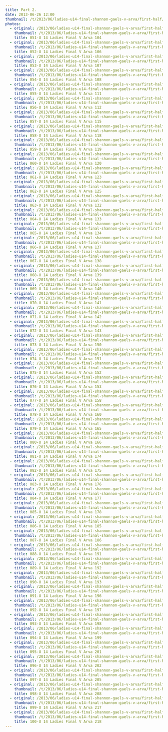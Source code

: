 ```yaml
---
title: Part 2.
date: 2013-06-26 12:00
thumbnail: /t/2013/06/ladies-u14-final-shannon-gaels-v-arva/first-half/part-2/051-u-14-ladies-final-v-arva-104.jpg
photos:
  - original: /2013/06/ladies-u14-final-shannon-gaels-v-arva/first-half/part-2/051-u-14-ladies-final-v-arva-104.jpg
    thumbnail: /t/2013/06/ladies-u14-final-shannon-gaels-v-arva/first-half/part-2/051-u-14-ladies-final-v-arva-104.jpg
    title: 051-U 14 Ladies Final V Arva 104
  - original: /2013/06/ladies-u14-final-shannon-gaels-v-arva/first-half/part-2/052-u-14-ladies-final-v-arva-106.jpg
    thumbnail: /t/2013/06/ladies-u14-final-shannon-gaels-v-arva/first-half/part-2/052-u-14-ladies-final-v-arva-106.jpg
    title: 052-U 14 Ladies Final V Arva 106
  - original: /2013/06/ladies-u14-final-shannon-gaels-v-arva/first-half/part-2/053-u-14-ladies-final-v-arva-107.jpg
    thumbnail: /t/2013/06/ladies-u14-final-shannon-gaels-v-arva/first-half/part-2/053-u-14-ladies-final-v-arva-107.jpg
    title: 053-U 14 Ladies Final V Arva 107
  - original: /2013/06/ladies-u14-final-shannon-gaels-v-arva/first-half/part-2/054-u-14-ladies-final-v-arva-108.jpg
    thumbnail: /t/2013/06/ladies-u14-final-shannon-gaels-v-arva/first-half/part-2/054-u-14-ladies-final-v-arva-108.jpg
    title: 054-U 14 Ladies Final V Arva 108
  - original: /2013/06/ladies-u14-final-shannon-gaels-v-arva/first-half/part-2/055-u-14-ladies-final-v-arva-111.jpg
    thumbnail: /t/2013/06/ladies-u14-final-shannon-gaels-v-arva/first-half/part-2/055-u-14-ladies-final-v-arva-111.jpg
    title: 055-U 14 Ladies Final V Arva 111
  - original: /2013/06/ladies-u14-final-shannon-gaels-v-arva/first-half/part-2/056-u-14-ladies-final-v-arva-112.jpg
    thumbnail: /t/2013/06/ladies-u14-final-shannon-gaels-v-arva/first-half/part-2/056-u-14-ladies-final-v-arva-112.jpg
    title: 056-U 14 Ladies Final V Arva 112
  - original: /2013/06/ladies-u14-final-shannon-gaels-v-arva/first-half/part-2/057-u-14-ladies-final-v-arva-115.jpg
    thumbnail: /t/2013/06/ladies-u14-final-shannon-gaels-v-arva/first-half/part-2/057-u-14-ladies-final-v-arva-115.jpg
    title: 057-U 14 Ladies Final V Arva 115
  - original: /2013/06/ladies-u14-final-shannon-gaels-v-arva/first-half/part-2/058-u-14-ladies-final-v-arva-118.jpg
    thumbnail: /t/2013/06/ladies-u14-final-shannon-gaels-v-arva/first-half/part-2/058-u-14-ladies-final-v-arva-118.jpg
    title: 058-U 14 Ladies Final V Arva 118
  - original: /2013/06/ladies-u14-final-shannon-gaels-v-arva/first-half/part-2/059-u-14-ladies-final-v-arva-119.jpg
    thumbnail: /t/2013/06/ladies-u14-final-shannon-gaels-v-arva/first-half/part-2/059-u-14-ladies-final-v-arva-119.jpg
    title: 059-U 14 Ladies Final V Arva 119
  - original: /2013/06/ladies-u14-final-shannon-gaels-v-arva/first-half/part-2/060-u-14-ladies-final-v-arva-120.jpg
    thumbnail: /t/2013/06/ladies-u14-final-shannon-gaels-v-arva/first-half/part-2/060-u-14-ladies-final-v-arva-120.jpg
    title: 060-U 14 Ladies Final V Arva 120
  - original: /2013/06/ladies-u14-final-shannon-gaels-v-arva/first-half/part-2/061-u-14-ladies-final-v-arva-123.jpg
    thumbnail: /t/2013/06/ladies-u14-final-shannon-gaels-v-arva/first-half/part-2/061-u-14-ladies-final-v-arva-123.jpg
    title: 061-U 14 Ladies Final V Arva 123
  - original: /2013/06/ladies-u14-final-shannon-gaels-v-arva/first-half/part-2/062-u-14-ladies-final-v-arva-125.jpg
    thumbnail: /t/2013/06/ladies-u14-final-shannon-gaels-v-arva/first-half/part-2/062-u-14-ladies-final-v-arva-125.jpg
    title: 062-U 14 Ladies Final V Arva 125
  - original: /2013/06/ladies-u14-final-shannon-gaels-v-arva/first-half/part-2/063-u-14-ladies-final-v-arva-132.jpg
    thumbnail: /t/2013/06/ladies-u14-final-shannon-gaels-v-arva/first-half/part-2/063-u-14-ladies-final-v-arva-132.jpg
    title: 063-U 14 Ladies Final V Arva 132
  - original: /2013/06/ladies-u14-final-shannon-gaels-v-arva/first-half/part-2/064-u-14-ladies-final-v-arva-133.jpg
    thumbnail: /t/2013/06/ladies-u14-final-shannon-gaels-v-arva/first-half/part-2/064-u-14-ladies-final-v-arva-133.jpg
    title: 064-U 14 Ladies Final V Arva 133
  - original: /2013/06/ladies-u14-final-shannon-gaels-v-arva/first-half/part-2/065-u-14-ladies-final-v-arva-134.jpg
    thumbnail: /t/2013/06/ladies-u14-final-shannon-gaels-v-arva/first-half/part-2/065-u-14-ladies-final-v-arva-134.jpg
    title: 065-U 14 Ladies Final V Arva 134
  - original: /2013/06/ladies-u14-final-shannon-gaels-v-arva/first-half/part-2/066-u-14-ladies-final-v-arva-137.jpg
    thumbnail: /t/2013/06/ladies-u14-final-shannon-gaels-v-arva/first-half/part-2/066-u-14-ladies-final-v-arva-137.jpg
    title: 066-U 14 Ladies Final V Arva 137
  - original: /2013/06/ladies-u14-final-shannon-gaels-v-arva/first-half/part-2/067-u-14-ladies-final-v-arva-138.jpg
    thumbnail: /t/2013/06/ladies-u14-final-shannon-gaels-v-arva/first-half/part-2/067-u-14-ladies-final-v-arva-138.jpg
    title: 067-U 14 Ladies Final V Arva 138
  - original: /2013/06/ladies-u14-final-shannon-gaels-v-arva/first-half/part-2/068-u-14-ladies-final-v-arva-139.jpg
    thumbnail: /t/2013/06/ladies-u14-final-shannon-gaels-v-arva/first-half/part-2/068-u-14-ladies-final-v-arva-139.jpg
    title: 068-U 14 Ladies Final V Arva 139
  - original: /2013/06/ladies-u14-final-shannon-gaels-v-arva/first-half/part-2/069-u-14-ladies-final-v-arva-140.jpg
    thumbnail: /t/2013/06/ladies-u14-final-shannon-gaels-v-arva/first-half/part-2/069-u-14-ladies-final-v-arva-140.jpg
    title: 069-U 14 Ladies Final V Arva 140
  - original: /2013/06/ladies-u14-final-shannon-gaels-v-arva/first-half/part-2/070-u-14-ladies-final-v-arva-141.jpg
    thumbnail: /t/2013/06/ladies-u14-final-shannon-gaels-v-arva/first-half/part-2/070-u-14-ladies-final-v-arva-141.jpg
    title: 070-U 14 Ladies Final V Arva 141
  - original: /2013/06/ladies-u14-final-shannon-gaels-v-arva/first-half/part-2/071-u-14-ladies-final-v-arva-142.jpg
    thumbnail: /t/2013/06/ladies-u14-final-shannon-gaels-v-arva/first-half/part-2/071-u-14-ladies-final-v-arva-142.jpg
    title: 071-U 14 Ladies Final V Arva 142
  - original: /2013/06/ladies-u14-final-shannon-gaels-v-arva/first-half/part-2/072-u-14-ladies-final-v-arva-143.jpg
    thumbnail: /t/2013/06/ladies-u14-final-shannon-gaels-v-arva/first-half/part-2/072-u-14-ladies-final-v-arva-143.jpg
    title: 072-U 14 Ladies Final V Arva 143
  - original: /2013/06/ladies-u14-final-shannon-gaels-v-arva/first-half/part-2/073-u-14-ladies-final-v-arva-150.jpg
    thumbnail: /t/2013/06/ladies-u14-final-shannon-gaels-v-arva/first-half/part-2/073-u-14-ladies-final-v-arva-150.jpg
    title: 073-U 14 Ladies Final V Arva 150
  - original: /2013/06/ladies-u14-final-shannon-gaels-v-arva/first-half/part-2/074-u-14-ladies-final-v-arva-151.jpg
    thumbnail: /t/2013/06/ladies-u14-final-shannon-gaels-v-arva/first-half/part-2/074-u-14-ladies-final-v-arva-151.jpg
    title: 074-U 14 Ladies Final V Arva 151
  - original: /2013/06/ladies-u14-final-shannon-gaels-v-arva/first-half/part-2/075-u-14-ladies-final-v-arva-152.jpg
    thumbnail: /t/2013/06/ladies-u14-final-shannon-gaels-v-arva/first-half/part-2/075-u-14-ladies-final-v-arva-152.jpg
    title: 075-U 14 Ladies Final V Arva 152
  - original: /2013/06/ladies-u14-final-shannon-gaels-v-arva/first-half/part-2/076-u-14-ladies-final-v-arva-153.jpg
    thumbnail: /t/2013/06/ladies-u14-final-shannon-gaels-v-arva/first-half/part-2/076-u-14-ladies-final-v-arva-153.jpg
    title: 076-U 14 Ladies Final V Arva 153
  - original: /2013/06/ladies-u14-final-shannon-gaels-v-arva/first-half/part-2/077-u-14-ladies-final-v-arva-158.jpg
    thumbnail: /t/2013/06/ladies-u14-final-shannon-gaels-v-arva/first-half/part-2/077-u-14-ladies-final-v-arva-158.jpg
    title: 077-U 14 Ladies Final V Arva 158
  - original: /2013/06/ladies-u14-final-shannon-gaels-v-arva/first-half/part-2/078-u-14-ladies-final-v-arva-160.jpg
    thumbnail: /t/2013/06/ladies-u14-final-shannon-gaels-v-arva/first-half/part-2/078-u-14-ladies-final-v-arva-160.jpg
    title: 078-U 14 Ladies Final V Arva 160
  - original: /2013/06/ladies-u14-final-shannon-gaels-v-arva/first-half/part-2/079-u-14-ladies-final-v-arva-165.jpg
    thumbnail: /t/2013/06/ladies-u14-final-shannon-gaels-v-arva/first-half/part-2/079-u-14-ladies-final-v-arva-165.jpg
    title: 079-U 14 Ladies Final V Arva 165
  - original: /2013/06/ladies-u14-final-shannon-gaels-v-arva/first-half/part-2/080-u-14-ladies-final-v-arva-166.jpg
    thumbnail: /t/2013/06/ladies-u14-final-shannon-gaels-v-arva/first-half/part-2/080-u-14-ladies-final-v-arva-166.jpg
    title: 080-U 14 Ladies Final V Arva 166
  - original: /2013/06/ladies-u14-final-shannon-gaels-v-arva/first-half/part-2/081-u-14-ladies-final-v-arva-174.jpg
    thumbnail: /t/2013/06/ladies-u14-final-shannon-gaels-v-arva/first-half/part-2/081-u-14-ladies-final-v-arva-174.jpg
    title: 081-U 14 Ladies Final V Arva 174
  - original: /2013/06/ladies-u14-final-shannon-gaels-v-arva/first-half/part-2/082-u-14-ladies-final-v-arva-175.jpg
    thumbnail: /t/2013/06/ladies-u14-final-shannon-gaels-v-arva/first-half/part-2/082-u-14-ladies-final-v-arva-175.jpg
    title: 082-U 14 Ladies Final V Arva 175
  - original: /2013/06/ladies-u14-final-shannon-gaels-v-arva/first-half/part-2/083-u-14-ladies-final-v-arva-176.jpg
    thumbnail: /t/2013/06/ladies-u14-final-shannon-gaels-v-arva/first-half/part-2/083-u-14-ladies-final-v-arva-176.jpg
    title: 083-U 14 Ladies Final V Arva 176
  - original: /2013/06/ladies-u14-final-shannon-gaels-v-arva/first-half/part-2/084-u-14-ladies-final-v-arva-177.jpg
    thumbnail: /t/2013/06/ladies-u14-final-shannon-gaels-v-arva/first-half/part-2/084-u-14-ladies-final-v-arva-177.jpg
    title: 084-U 14 Ladies Final V Arva 177
  - original: /2013/06/ladies-u14-final-shannon-gaels-v-arva/first-half/part-2/085-u-14-ladies-final-v-arva-178.jpg
    thumbnail: /t/2013/06/ladies-u14-final-shannon-gaels-v-arva/first-half/part-2/085-u-14-ladies-final-v-arva-178.jpg
    title: 085-U 14 Ladies Final V Arva 178
  - original: /2013/06/ladies-u14-final-shannon-gaels-v-arva/first-half/part-2/086-u-14-ladies-final-v-arva-185.jpg
    thumbnail: /t/2013/06/ladies-u14-final-shannon-gaels-v-arva/first-half/part-2/086-u-14-ladies-final-v-arva-185.jpg
    title: 086-U 14 Ladies Final V Arva 185
  - original: /2013/06/ladies-u14-final-shannon-gaels-v-arva/first-half/part-2/087-u-14-ladies-final-v-arva-186.jpg
    thumbnail: /t/2013/06/ladies-u14-final-shannon-gaels-v-arva/first-half/part-2/087-u-14-ladies-final-v-arva-186.jpg
    title: 087-U 14 Ladies Final V Arva 186
  - original: /2013/06/ladies-u14-final-shannon-gaels-v-arva/first-half/part-2/088-u-14-ladies-final-v-arva-191.jpg
    thumbnail: /t/2013/06/ladies-u14-final-shannon-gaels-v-arva/first-half/part-2/088-u-14-ladies-final-v-arva-191.jpg
    title: 088-U 14 Ladies Final V Arva 191
  - original: /2013/06/ladies-u14-final-shannon-gaels-v-arva/first-half/part-2/089-u-14-ladies-final-v-arva-192.jpg
    thumbnail: /t/2013/06/ladies-u14-final-shannon-gaels-v-arva/first-half/part-2/089-u-14-ladies-final-v-arva-192.jpg
    title: 089-U 14 Ladies Final V Arva 192
  - original: /2013/06/ladies-u14-final-shannon-gaels-v-arva/first-half/part-2/090-u-14-ladies-final-v-arva-193.jpg
    thumbnail: /t/2013/06/ladies-u14-final-shannon-gaels-v-arva/first-half/part-2/090-u-14-ladies-final-v-arva-193.jpg
    title: 090-U 14 Ladies Final V Arva 193
  - original: /2013/06/ladies-u14-final-shannon-gaels-v-arva/first-half/part-2/091-u-14-ladies-final-v-arva-196.jpg
    thumbnail: /t/2013/06/ladies-u14-final-shannon-gaels-v-arva/first-half/part-2/091-u-14-ladies-final-v-arva-196.jpg
    title: 091-U 14 Ladies Final V Arva 196
  - original: /2013/06/ladies-u14-final-shannon-gaels-v-arva/first-half/part-2/092-u-14-ladies-final-v-arva-197.jpg
    thumbnail: /t/2013/06/ladies-u14-final-shannon-gaels-v-arva/first-half/part-2/092-u-14-ladies-final-v-arva-197.jpg
    title: 092-U 14 Ladies Final V Arva 197
  - original: /2013/06/ladies-u14-final-shannon-gaels-v-arva/first-half/part-2/093-u-14-ladies-final-v-arva-198.jpg
    thumbnail: /t/2013/06/ladies-u14-final-shannon-gaels-v-arva/first-half/part-2/093-u-14-ladies-final-v-arva-198.jpg
    title: 093-U 14 Ladies Final V Arva 198
  - original: /2013/06/ladies-u14-final-shannon-gaels-v-arva/first-half/part-2/094-u-14-ladies-final-v-arva-199.jpg
    thumbnail: /t/2013/06/ladies-u14-final-shannon-gaels-v-arva/first-half/part-2/094-u-14-ladies-final-v-arva-199.jpg
    title: 094-U 14 Ladies Final V Arva 199
  - original: /2013/06/ladies-u14-final-shannon-gaels-v-arva/first-half/part-2/095-u-14-ladies-final-v-arva-201.jpg
    thumbnail: /t/2013/06/ladies-u14-final-shannon-gaels-v-arva/first-half/part-2/095-u-14-ladies-final-v-arva-201.jpg
    title: 095-U 14 Ladies Final V Arva 201
  - original: /2013/06/ladies-u14-final-shannon-gaels-v-arva/first-half/part-2/096-u-14-ladies-final-v-arva-202.jpg
    thumbnail: /t/2013/06/ladies-u14-final-shannon-gaels-v-arva/first-half/part-2/096-u-14-ladies-final-v-arva-202.jpg
    title: 096-U 14 Ladies Final V Arva 202
  - original: /2013/06/ladies-u14-final-shannon-gaels-v-arva/first-half/part-2/097-u-14-ladies-final-v-arva-205.jpg
    thumbnail: /t/2013/06/ladies-u14-final-shannon-gaels-v-arva/first-half/part-2/097-u-14-ladies-final-v-arva-205.jpg
    title: 097-U 14 Ladies Final V Arva 205
  - original: /2013/06/ladies-u14-final-shannon-gaels-v-arva/first-half/part-2/098-u-14-ladies-final-v-arva-208.jpg
    thumbnail: /t/2013/06/ladies-u14-final-shannon-gaels-v-arva/first-half/part-2/098-u-14-ladies-final-v-arva-208.jpg
    title: 098-U 14 Ladies Final V Arva 208
  - original: /2013/06/ladies-u14-final-shannon-gaels-v-arva/first-half/part-2/099-u-14-ladies-final-v-arva-217.jpg
    thumbnail: /t/2013/06/ladies-u14-final-shannon-gaels-v-arva/first-half/part-2/099-u-14-ladies-final-v-arva-217.jpg
    title: 099-U 14 Ladies Final V Arva 217
  - original: /2013/06/ladies-u14-final-shannon-gaels-v-arva/first-half/part-2/100-u-14-ladies-final-v-arva-218.jpg
    thumbnail: /t/2013/06/ladies-u14-final-shannon-gaels-v-arva/first-half/part-2/100-u-14-ladies-final-v-arva-218.jpg
    title: 100-U 14 Ladies Final V Arva 218
---
```


